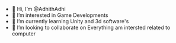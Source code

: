 - 👋 Hi, I’m @AdhithAdhi
- 👀 I’m interested in Game Developments
- 🌱 I’m currently learning Unity and 3d software's 
- 💞️ I’m looking to collaborate on Everything am intersted related to computer 

<!---
AdhithAdhi/AdhithAdhi is a ✨ special ✨ repository because its `README.md` (this file) appears on your GitHub profile.
You can click the Preview link to take a look at your changes.
--->
